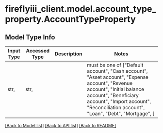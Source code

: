 # fireflyiii_client.model.account_type_property.AccountTypeProperty

## Model Type Info
Input Type | Accessed Type | Description | Notes
------------ | ------------- | ------------- | -------------
str,  | str,  |  | must be one of ["Default account", "Cash account", "Asset account", "Expense account", "Revenue account", "Initial balance account", "Beneficiary account", "Import account", "Reconciliation account", "Loan", "Debt", "Mortgage", ] 

[[Back to Model list]](../../README.md#documentation-for-models) [[Back to API list]](../../README.md#documentation-for-api-endpoints) [[Back to README]](../../README.md)

